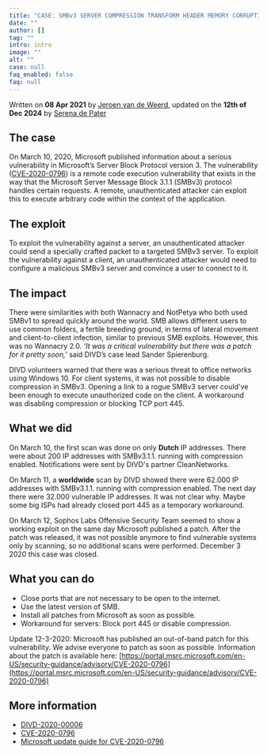 ```yaml
---
title: "CASE: SMBv3 SERVER COMPRESSION TRANSFORM HEADER MEMORY CORRUPTION"
date: ""
author: []
tag: ""
intro: intro
image: ""
alt: ""
case: null
faq_enabled: false
faq: null
---
```

Written on **08 Apr 2021** by [Jeroen van de Weerd](https://www.divd.nl/who-we-are/team/people/jeroen-van-de-weerd/), updated on the **12th of Dec 2024** by [Serena de Pater](https://www.divd.nl/who-we-are/team/people/serena-de-pater/)

## The case

On March 10, 2020, Microsoft published information about a serious vulnerability in Microsoft’s Server Block Protocol version 3. The vulnerability ([CVE-2020-0796](https://cve.mitre.org/cgi-bin/cvename.cgi?name=CVE-2020-0796)) is a remote code execution vulnerability that exists in the way that the Microsoft Server Message Block 3.1.1 (SMBv3) protocol handles certain requests. A remote, unauthenticated attacker can exploit this to execute arbitrary code within the context of the application.

## The exploit

To exploit the vulnerability against a server, an unauthenticated attacker could send a specially crafted packet to a targeted SMBv3 server. To exploit the vulnerability against a client, an unauthenticated attacker would need to configure a malicious SMBv3 server and convince a user to connect to it.

## The impact

There were similarities with both Wannacry and NotPetya who both used SMBv1 to spread quickly around the world. SMB allows different users to use common folders, a fertile breeding ground, in terms of lateral movement and client-to-client infection, similar to previous SMB exploits. However, this was no Wannacry 2.0. _‘It was a critical vulnerability but there was a patch for it pretty soon,’_ said DIVD’s case lead Sander Spierenburg.

DIVD volunteers warned that there was a serious threat to office networks using Windows 10. For client systems, it was not possible to disable compression in SMBv3. Opening a link to a rogue SMBv3 server could've been enough to execute unauthorized code on the client. A workaround was disabling compression or blocking TCP port 445.

## What we did

On March 10, the first scan was done on only **Dutch** IP addresses. There were about 200 IP addresses with SMBv3.1.1. running with compression enabled. Notifications were sent by DIVD's partner CleanNetworks.

On March 11, a **worldwide** scan by DIVD showed there were 62.000 IP addresses with SMBv3.1.1. running with compression enabled. The next day there were 32.000 vulnerable IP addresses. It was not clear why. Maybe some big ISPs had already closed port 445 as a temporary workaround.

On March 12, Sophos Labs Offensive Security Team seemed to show a working exploit on the same day Microsoft published a patch. After the patch was released, it was not possible anymore to find vulnerable systems only by scanning, so no additional scans were performed. December 3 2020 this case was closed.

## What you can do

- Close ports that are not necessary to be open to the internet. 
- Use the latest version of SMB. 
- Install all patches from Microsoft as soon as possible. 
- Workaround for servers: Block port 445 or disable compression.

Update 12-3-2020: Microsoft has published an out-of-band patch for this vulnerability. We advise everyone to patch as soon as possible. Information about the patch is available here: [https://portal.msrc.microsoft.com/en-US/security-guidance/advisory/CVE-2020-0796](https://portal.msrc.microsoft.com/en-US/security-guidance/advisory/CVE-2020-0796)

## More information

- [DIVD-2020-00006](https://csirt.divd.nl/cases/DIVD-2020-00006/)
- [CVE-2020-0796](https://cve.mitre.org/cgi-bin/cvename.cgi?name=CVE-2020-0796)
- [Microsoft update guide for CVE-2020-0796](https://msrc.microsoft.com/update-guide/en-US/advisory/CVE-2020-0796)
